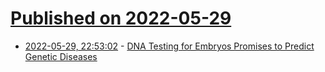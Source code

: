 # [Published on 2022-05-29](index.md)

* [2022-05-29, 22:53:02](https://news.ycombinator.com/item?id=31553682) - [DNA Testing for Embryos Promises to Predict Genetic Diseases](https://www.bloomberg.com/news/features/2022-05-26/dna-testing-for-embryos-promises-to-predict-genetic-diseases)
